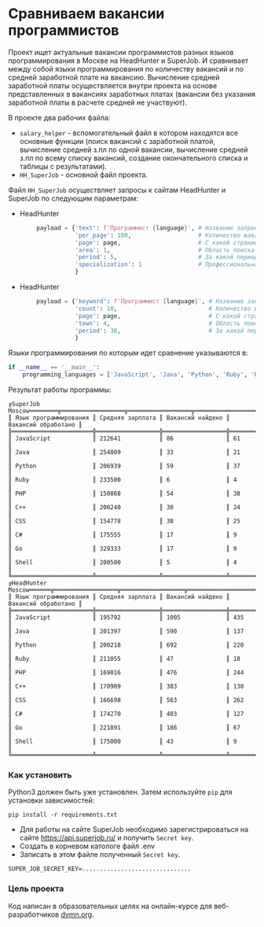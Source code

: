 # Сравниваем вакансии программистов

Проект ищет актуальные вакансии программистов разных языков программирования в Москве на HeadHunter и SuperJob. И сравнивает между собой языки программирования по количеству вакансий и по средней заработной плате на вакансию. Вычисление средней заработной платы осуществляется внутри проекта на основе представленных в вакансиях заработных платах (вакансии без указания заработной платы в расчете средней не участвуют).

В проекте два рабочих файла:
- `salary_helper` - вспомогательный файл в котором находятся все основные функции (поиск вакансий с заработной платой, вычисление средней з.пл по одной вакансии, вычисление средней з.пл по всему списку вакансий, создание окончательного списка и таблицы с результатами).
- `HH_SuperJob` - основной файл проекта. 

Файл `HH_SuperJob` осуществляет запросы к сайтам HeadHunter и SuperJob по следующим параметрам:
- HeadHunter
```py
        payload = {'text': f'Программист {language}', # Название запроса по которому осуществляется поиск {language} - сюда будет автоматически подставлятся язык программирования
                   'per_page': 100,                   # Количество вакансий на одной страницы (рабочий параметр)
                   'page': page,                      # С какой страницы начать обработку (рабочий параметр)
                   'area': 1,                         # Область поиска вакансий (1 - это Москва)
                   'period': 5,                       # За какой период смотреть вакансии (за 5 дней)
                   'specialization': 1                # Профессиональная область (1 - ИТ)
                   }
```

- HeadHunter
```py
        payload = {'keyword': f'Программист {language}', # Название запроса по которому осуществляется поиск {language} - сюда будет автоматически подставлятся язык программирования
                   'count': 10,                          # Количество вакансий на одной страницы (рабочий параметр)
                   'page': page,                         # С какой страницы начать обработку (рабочий параметр)
                   'town': 4,                            # Область поиска вакансий (4 - это Москва)
                   'period': 30,                         # За какой период смотреть вакансии (за 5 дней)
                   }
```

Языки программирования по которым идет сравнение указываются в:
```py
if __name__ == '__main__':
    programming_languages = ['JavaScript', 'Java', 'Python', 'Ruby', 'PHP', 'C++', 'CSS', 'C#', 'Go', 'Shell']
```
Результат работы программы:
```
╔SuperJob Moscow════════╦══════════════════╦══════════════════╦═════════════════════╗
║ Язык программирования ║ Средняя зарплата ║ Вакансий найдено ║ Вакансий обработано ║
╠═══════════════════════╬══════════════════╬══════════════════╬═════════════════════╣
║ JavaScript            ║ 212641           ║ 86               ║ 61                  ║
║ Java                  ║ 254809           ║ 33               ║ 21                  ║
║ Python                ║ 206939           ║ 59               ║ 37                  ║
║ Ruby                  ║ 233500           ║ 6                ║ 4                   ║
║ PHP                   ║ 150868           ║ 54               ║ 38                  ║
║ C++                   ║ 200240           ║ 30               ║ 24                  ║
║ CSS                   ║ 154778           ║ 38               ║ 25                  ║
║ C#                    ║ 175555           ║ 17               ║ 9                   ║
║ Go                    ║ 329333           ║ 17               ║ 9                   ║
║ Shell                 ║ 200500           ║ 5                ║ 4                   ║
╚═══════════════════════╩══════════════════╩══════════════════╩═════════════════════╝
╔HeadHunter Moscow══════╦══════════════════╦══════════════════╦═════════════════════╗
║ Язык программирования ║ Средняя зарплата ║ Вакансий найдено ║ Вакансий обработано ║
╠═══════════════════════╬══════════════════╬══════════════════╬═════════════════════╣
║ JavaScript            ║ 195792           ║ 1005             ║ 435                 ║
║ Java                  ║ 201397           ║ 590              ║ 137                 ║
║ Python                ║ 200218           ║ 692              ║ 220                 ║
║ Ruby                  ║ 211055           ║ 47               ║ 18                  ║
║ PHP                   ║ 169016           ║ 476              ║ 244                 ║
║ C++                   ║ 170909           ║ 383              ║ 130                 ║
║ CSS                   ║ 166698           ║ 563              ║ 262                 ║
║ C#                    ║ 174270           ║ 403              ║ 127                 ║
║ Go                    ║ 221891           ║ 186              ║ 67                  ║
║ Shell                 ║ 175000           ║ 43               ║ 9                   ║
╚═══════════════════════╩══════════════════╩══════════════════╩═════════════════════╝
```

### Как установить

Python3 должен быть уже установлен. 
Затем используйте `pip` для установки зависимостей:
```
pip install -r requirements.txt
```
- Для работы на сайте SuperJob необходимо зарегистрироваться на сайте https://api.superjob.ru/ и получить `Secret key`.
- Создать в корневом катологе файл .env
- Записать в этом файле полученный `Secret key`.

``` 
SUPER_JOB_SECRET_KEY=...............................
```

### Цель проекта

Код написан в образовательных целях на онлайн-курсе для веб-разработчиков [dvmn.org](https://dvmn.org/).
